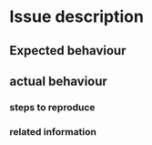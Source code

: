 # Issue description


## Expected behaviour

## actual behaviour


### steps to reproduce

### related information
